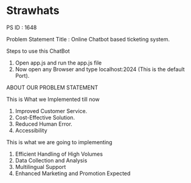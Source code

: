 # Strawhats

PS ID : 1648

Problem Statement Title : Online Chatbot based ticketing system.

Steps to use this ChatBot

1.  Open app.js and run the app.js file
2.  Now open any Browser and type localhost:2024 (This is the default Port).

ABOUT OUR PROBLEM STATEMENT

This is What we Implemented till now

1. Improved Customer Service.
2. Cost-Effective Solution.
3. Reduced Human Error.
4. Accessibility

This is what we are going to implementing

1. Efficient Handling of High Volumes
2. Data Collection and Analysis
3. Multilingual Support
4. Enhanced Marketing and Promotion Expected
